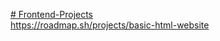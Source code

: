 [# Frontend-Projects](https://roadmap.sh/projects/single-page-cv)<br>
https://roadmap.sh/projects/basic-html-website
